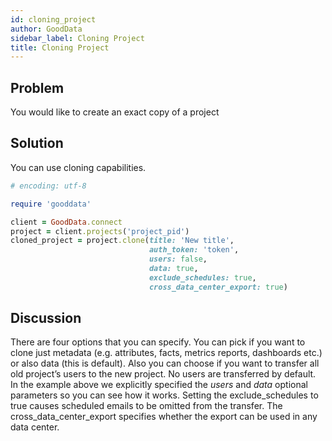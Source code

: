 ```yaml
---
id: cloning_project
author: GoodData
sidebar_label: Cloning Project
title: Cloning Project
---
```


Problem
-------

You would like to create an exact copy of a project

Solution
--------

You can use cloning capabilities.


```ruby
# encoding: utf-8

require 'gooddata'

client = GoodData.connect
project = client.projects('project_pid')
cloned_project = project.clone(title: 'New title',
                               auth_token: 'token',
                               users: false,
                               data: true,
                               exclude_schedules: true,
                               cross_data_center_export: true)
```

Discussion
----------

There are four options that you can specify. You can pick if you want to
clone just metadata (e.g. attributes, facts, metrics reports, dashboards
etc.) or also data (this is default). Also you can choose if you want to
transfer all old project’s users to the new project. No users are
transferred by default. In the example above we explicitly specified the
*users* and *data* optional parameters so you can see how it works.
Setting the exclude\_schedules to true causes scheduled emails to be
omitted from the transfer. The cross\_data\_center\_export specifies
whether the export can be used in any data center.
